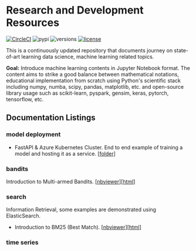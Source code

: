# Research and Development Resources

[![CircleCI](https://circleci.com/gh/google/pybadges.svg?style=svg)](https://circleci.com/gh/google/pybadges)
![pypi](https://img.shields.io/pypi/v/pybadges.svg)
![versions](https://img.shields.io/pypi/pyversions/pybadges.svg)
[![license](https://img.shields.io/github/license/mashape/apistatus.svg)](https://github.com/ethen8181/machine-learning/blob/master/LICENSE)

This is a continuously updated repository that documents journey on state-of-art learning data science, machine learning related topics.

**Goal:** Introduce machine learning contents in Jupyter Notebook format. The content aims to strike a good balance between mathematical notations, educational implementation from scratch using Python's scientific stack including numpy, numba, scipy, pandas, matplotlib, etc. and open-source library usage such as scikit-learn, pyspark, gensim, keras, pytorch, tensorflow, etc.


## Documentation Listings

### model deployment

- FastAPI & Azure Kubernetes Cluster. End to end example of training a model and hosting it as a service. [[folder](https://github.com/ACI-MIS-Team-AI/Research-and-Development-Resources/tree/master/model_deployment/fastapi_kubernetes)]

### bandits

Introduction to Multi-armed Bandits. [[nbviewer](https://github.com/ACI-MIS-Team-AI/Research-and-Development-Resources/blob/master/bandits/multi_armed_bandits.ipynb)][[html](https://github.com/ACI-MIS-Team-AI/Research-and-Development-Resources/blob/master/bandits/multi_armed_bandits.html)]

### search

Information Retrieval, some examples are demonstrated using ElasticSearch.

- Introduction to BM25 (Best Match). [[nbviewer](https://github.com/ACI-MIS-Team-AI/Research-and-Development-Resources/blob/master/search/bm25_intro.ipynb)][[html](https://github.com/ACI-MIS-Team-AI/Research-and-Development-Resources/blob/master/search/bm25_intro.html)]

### time series
